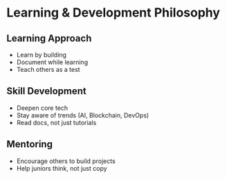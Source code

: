 # Learning & Development Philosophy

## Learning Approach
- Learn by building
- Document while learning
- Teach others as a test

## Skill Development
- Deepen core tech
- Stay aware of trends (AI, Blockchain, DevOps)
- Read docs, not just tutorials

## Mentoring
- Encourage others to build projects
- Help juniors think, not just copy